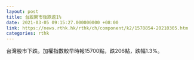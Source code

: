 ```yaml
---
layout: post
title: 台股開市後跌逾1%
date: 2021-03-05 09:15:27.000000000 +08:00
link: https://news.rthk.hk/rthk/ch/component/k2/1578854-20210305.htm
categories: rthk
---
```


台灣股市下跌。加權指數較早時報15700點，跌206點，跌幅1.3%。
